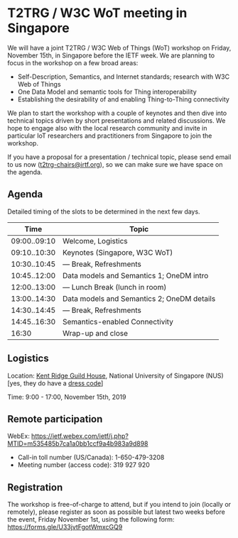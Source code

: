 # T2TRG / W3C WoT meeting in Singapore

We will have a joint T2TRG / W3C Web of Things (WoT) workshop on Friday, November 15th, in Singapore before the IETF week. We are planning to focus in the workshop on a few broad areas:

* Self-Description, Semantics, and Internet standards; research with W3C Web of Things 
* One Data Model and semantic tools for Thing interoperability 
* Establishing the desirability of and enabling Thing-to-Thing connectivity

We plan to start the workshop with a couple of keynotes and then dive into technical topics driven by short presentations and related discussions. We hope to engage also with the local research community and invite in particular IoT researchers and practitioners from Singapore to join the workshop.

If you have a proposal for a presentation / technical topic, please send email to us now (t2trg-chairs@irtf.org), so we can make sure we have space on the agenda.

## Agenda

Detailed timing of the slots to be determined in the next few days.

|         Time | Topic                                      |
|--------------|--------------------------------------------|
| 09:00..09:10 | Welcome, Logistics                         |
| 09:10..10:30 | Keynotes (Singapore, W3C WoT)              |
| 10:30..10:45 | — Break, Refreshments                      |
| 10:45..12:00 | Data models and Semantics 1; OneDM intro   |
| 12:00..13:00 | — Lunch Break (lunch in room)              |
| 13:00..14:30 | Data models and Semantics 2; OneDM details |
| 14:30..14:45 | — Break, Refreshments                      |
| 14:45..16:30 | Semantics-enabled Connectivity             |
|        16:30 | Wrap-up and close                          |


## Logistics

Location: [Kent Ridge Guild House](https://www.nuss.org.sg/kent-ridge/27), National University of Singapore (NUS) \[yes, they do have a [dress code][]\]

[dress code]: https://www.nuss.org.sg/news/nuss-dress-code-updated

Time: 9:00 - 17:00, November 15th, 2019

## Remote participation

WebEx: https://ietf.webex.com/ietf/j.php?MTID=m535485b7ca1a0bb1ccf9a4b983a9d898

* Call-in toll number (US/Canada): 1-650-479-3208 
* Meeting number (access code): 319 927 920


## Registration

The workshop is free-of-charge to attend, but if you intend to join (locally or remotely), please register as soon as possible but latest two weeks before the event, Friday November 1st, using the following form:
https://forms.gle/U33jvtFgotWmxcGQ9

